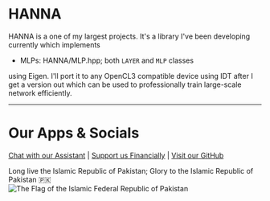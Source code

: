 # HANNA
HANNA is a one of my largest projects. It's a library I've been developing currently which implements

- MLPs: HANNA/MLP.hpp; both `LAYER` and `MLP` classes

using Eigen. I'll port it to any OpenCL3 compatible device using IDT after I get a version out which can be used to professionally train large-scale network efficiently.

---
# Our Apps & Socials
[Chat with our Assistant](https://xetute.com/) | [Support us Financially](https://ko-fi.com/XeTute) | [Visit our GitHub](https://github.com/XeTute)  

Long live the Islamic Republic of Pakistan; Glory to the Islamic Republic of Pakistan 🇵🇰  
![The Flag of the Islamic Federal Republic of Pakistan](https://upload.wikimedia.org/wikipedia/commons/3/32/Flag_of_Pakistan.svg)
